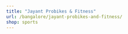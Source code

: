 ```yaml
---
title: "Jayant Probikes & Fitness"
url: /bangalore/jayant-probikes-and-fitness/
shop: sports
---
```

